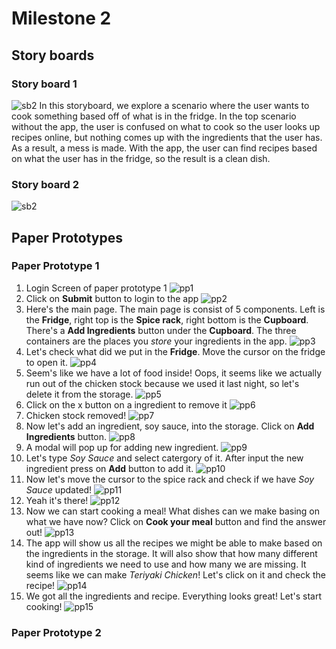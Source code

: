 # Milestone 2

## Story boards

### Story board 1
![sb2](https://github.com/ReventonC/COGS121Project/blob/master/storyBoards/storyBoard_1.jpg)
In this storyboard, we explore a scenario where the user wants to cook something based off of what is in the fridge. In the top scenario without the app, the user is confused on what to cook so the user looks up recipes online, but nothing comes up with the ingredients that the user has. As a result, a mess is made. With the app, the user can find recipes based on what the user has in the fridge, so the result is a clean dish.

### Story board 2
![sb2](https://github.com/ReventonC/COGS121Project/blob/master/storyBoards/storyBoard_2.jpg)

## Paper Prototypes

### Paper Prototype 1

1. Login Screen of paper prototype 1
![pp1](https://github.com/ReventonC/COGS121Project/blob/master/paperPrototypes/paperPrototype_1%20(1).jpg)
1. Click on __Submit__ button to login to the app
![pp2](https://github.com/ReventonC/COGS121Project/blob/master/paperPrototypes/paperPrototype_1%20(2).jpg)
1. Here's the main page. The main page is consist of 5 components. Left is the __Fridge__, right top is the __Spice rack__, right bottom is the __Cupboard__. There's a __Add Ingredients__ button under the __Cupboard__. The three containers are the places you _store_ your ingredients in the app. 
![pp3](https://github.com/ReventonC/COGS121Project/blob/master/paperPrototypes/paperPrototype_1%20(3).jpg)
1. Let's check what did we put in the __Fridge__. Move the cursor on the fridge to open it.
![pp4](https://github.com/ReventonC/COGS121Project/blob/master/paperPrototypes/paperPrototype_1%20(4).jpg)
1. Seem's like we have a lot of food inside! Oops, it seems like we actually run out of the chicken stock because we used it last night, so let's delete it from the storage.
![pp5](https://github.com/ReventonC/COGS121Project/blob/master/paperPrototypes/paperPrototype_1%20(5).jpg)
1. Click on the x button on a ingredient to remove it
![pp6](https://github.com/ReventonC/COGS121Project/blob/master/paperPrototypes/paperPrototype_1%20(6).jpg)
1. Chicken stock removed!
![pp7](https://github.com/ReventonC/COGS121Project/blob/master/paperPrototypes/paperPrototype_1%20(7).jpg)
1. Now let's add an ingredient, soy sauce, into the storage. Click on __Add Ingredients__ button.
![pp8](https://github.com/ReventonC/COGS121Project/blob/master/paperPrototypes/paperPrototype_1%20(8).jpg)
1. A modal will pop up for adding new ingredient.
![pp9](https://github.com/ReventonC/COGS121Project/blob/master/paperPrototypes/paperPrototype_1%20(9).jpg)
1. Let's type _Soy Sauce_ and select catergory of it. After input the new ingredient press on __Add__ button to add it.
![pp10](https://github.com/ReventonC/COGS121Project/blob/master/paperPrototypes/paperPrototype_1%20(10).jpg)
1. Now let's move the cursor to the spice rack and check if we have _Soy Sauce_ updated!
![pp11](https://github.com/ReventonC/COGS121Project/blob/master/paperPrototypes/paperPrototype_1%20(11).jpg)
1. Yeah it's there!
![pp12](https://github.com/ReventonC/COGS121Project/blob/master/paperPrototypes/paperPrototype_1%20(12).jpg)
1. Now we can start cooking a meal! What dishes can we make basing on what we have now? Click on __Cook your meal__ button and find the answer out!
![pp13](https://github.com/ReventonC/COGS121Project/blob/master/paperPrototypes/paperPrototype_1%20(13).jpg)
1. The app will show us all the recipes we might be able to make based on the ingredients in the storage. It will also show that how many different kind of ingredients we need to use and how many we are missing. It seems like we can make _Teriyaki Chicken_! Let's click on it and check the recipe!
![pp14](https://github.com/ReventonC/COGS121Project/blob/master/paperPrototypes/paperPrototype_1%20(14).jpg)
1. We got all the ingredients and recipe. Everything looks great! Let's start cooking!
![pp15](https://github.com/ReventonC/COGS121Project/blob/master/paperPrototypes/paperPrototype_1%20(15).jpg)


### Paper Prototype 2

